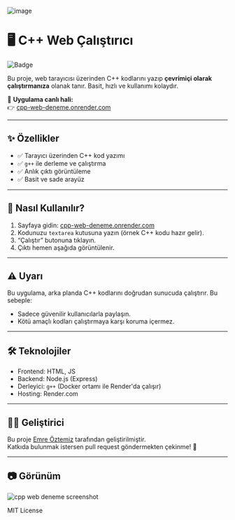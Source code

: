 ![image](https://github.com/user-attachments/assets/adffa3f3-c84c-4fb9-80dd-a2a7172835e1)

# 🖥️ C++ Web Çalıştırıcı

![Badge](https://img.shields.io/badge/C++-Online%20Runner-blue?style=for-the-badge&logo=cplusplus)

Bu proje, web tarayıcısı üzerinden C++ kodlarını yazıp **çevrimiçi olarak çalıştırmanıza** olanak tanır. Basit, hızlı ve kullanımı kolaydır.

🔗 **Uygulama canlı hali:**  
👉 [cpp-web-deneme.onrender.com](https://cpp-web-deneme.onrender.com)

---

## ✨ Özellikler

- ✅ Tarayıcı üzerinden C++ kod yazımı
- ✅ `g++` ile derleme ve çalıştırma
- ✅ Anlık çıktı görüntüleme
- ✅ Basit ve sade arayüz

---

## 🚀 Nasıl Kullanılır?

1. Sayfaya gidin: [cpp-web-deneme.onrender.com](https://cpp-web-deneme.onrender.com)
2. Kodunuzu `textarea` kutusuna yazın (örnek C++ kodu hazır gelir).
3. “Çalıştır” butonuna tıklayın.
4. Çıktı hemen aşağıda görüntülenir.

---

## ⚠️ Uyarı

Bu uygulama, arka planda C++ kodlarını doğrudan sunucuda çalıştırır. Bu sebeple:

- Sadece güvenilir kullanıcılarla paylaşın.
- Kötü amaçlı kodları çalıştırmaya karşı koruma içermez.

---

## 🛠️ Teknolojiler

- Frontend: HTML, JS
- Backend: Node.js (Express)
- Derleyici: `g++` (Docker ortamı ile Render'da çalışır)
- Hosting: Render.com

---

## 👨‍💻 Geliştirici

Bu proje [Emre Öztemiz](https://github.com/emreoztemiz-ai-ml) tarafından geliştirilmiştir.  
Katkıda bulunmak istersen pull request göndermekten çekinme! 🤝

---

## 📷 Görünüm

![cpp web deneme screenshot](https://github.com/user-attachments/assets/adffa3f3-c84c-4fb9-80dd-a2a7172835e1) 

MIT License
